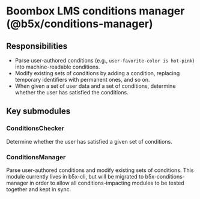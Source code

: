 # Boombox LMS conditions manager (@b5x/conditions-manager)

## Responsibilities

- Parse user-authored conditions (e.g., `user-favorite-color is hot-pink`) into machine-readable conditions.
- Modify existing sets of conditions by adding a condition, replacing temporary identifiers with permanent ones, and so on.
- When given a set of user data and a set of conditions, determine whether the user has satisfied the conditions.

## Key submodules

### ConditionsChecker

Determine whether the user has satisfied a given set of conditions.

### ConditionsManager

Parse user-authored conditions and modify existing sets of conditions. This module currently lives in b5x-cli, but will be migrated to b5x-conditions-manager in order to allow all conditions-impacting modules to be tested together and kept in sync.
